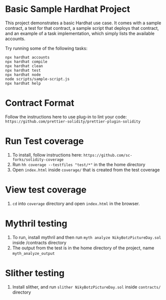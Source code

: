 # Basic Sample Hardhat Project

This project demonstrates a basic Hardhat use case. It comes with a sample contract, a test for that contract, a sample script that deploys that contract, and an example of a task implementation, which simply lists the available accounts.

Try running some of the following tasks:

```shell
npx hardhat accounts
npx hardhat compile
npx hardhat clean
npx hardhat test
npx hardhat node
node scripts/sample-script.js
npx hardhat help
```

# Contract Format
Follow the instructions here to use plug-in to lint your code:
`https://github.com/prettier-solidity/prettier-plugin-solidity`

# Run Test coverage
1. To install, follow instructions here: `https://github.com/sc-forks/solidity-coverage`
2. Run `hh coverage --testfiles "test/*"` in the the home directory
3. Open `index.html` inside `coverage/` that is created from the test coverage

# View test coverage
1. `cd` into `coverage` directory and open `index.html` in the browser.

# Mythril testing
1. To run, install mythril and then run `myth analyze NikyBotzPictureDay.sol` inside /contracts directory
2. The output from the test is in the home directory of the project, name `myth_analyze_output`

# Slither testing
1. Install slither, and run `slither NikyBotzPictureDay.sol` inside `contracts/` directory
